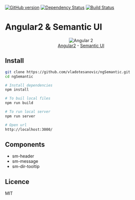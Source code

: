 [![GitHub version](https://badge.fury.io/gh/vladotesanovic%2FAngular2-Semantic-UI-kickstarter.png)](http://badge.fury.io/gh/vladotesanovic%2FAngular2-Semantic-UI-kickstarter)
[![Dependency Status](https://david-dm.org/vladotesanovic/Angular2-Semantic-UI-kickstarter.svg)](https://david-dm.org/vladotesanovic/Angular2-Semantic-UI-kickstarter)
[![Build Status](https://travis-ci.org/vladotesanovic/Angular2-Semantic-UI-kickstarter.svg?branch=master)](https://travis-ci.org/vladotesanovic/Angular2-Semantic-UI-kickstarter)

# Angular2 & Semantic UI
<p align="center">
  <img src="http://i.imgur.com/SCTxyan.jpg" alt="Angular 2"/><br/>
  <a href="http://www.angular.io" target="_blank">Angular2</a> - <a href="http://semantic-ui.com" target="_blank">Semantic UI</a> 
</p>

## Install
```bash
git clone https://github.com/vladotesanovic/ngSemantic.git
cd ngSemantic

# Install dependencies
npm install

# To buil local files
npm run build

# To run local server
npm run server

# Open url
http://localhost:3000/
```

## Components

  - sm-header
  - sm-message
  - sm-dir-tooltip
   
## Licence 

MIT